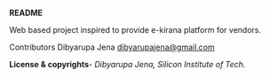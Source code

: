 **README**

Web based project inspired to provide e-kirana platform for vendors.

Contributors
Dibyarupa Jena <dibyarupajena@gmail.com>

**License & copyrights**-
*Dibyarupa Jena, Silicon Institute of Tech.*


